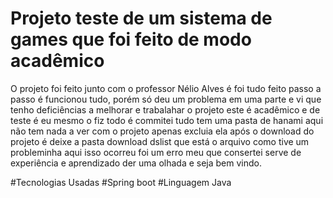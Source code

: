 # Projeto teste de um sistema de games que foi feito de modo acadêmico 
O projeto foi feito junto com o professor Nélio Alves é foi tudo feito passo a passo 
é funcionou tudo, porém só deu um problema em uma parte e vi que tenho deficiências a melhorar e trabalahar
o projeto este é acadêmico e de teste é eu mesmo o fiz todo é commitei tudo tem uma pasta de hanami aqui não tem nada a ver 
com o projeto apenas excluia ela após o download do projeto é deixe a pasta download dslist que está o arquivo como tive um probleminha 
aqui isso ocorreu foi um erro meu que consertei serve de experiência e aprendizado der uma olhada e seja bem vindo.

#Tecnologias Usadas 
#Spring boot 
#Linguagem Java 
